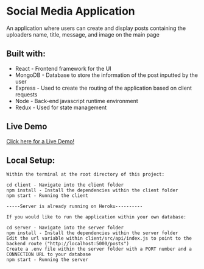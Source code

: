 # Social Media Application

An application where users can create and display posts containing the uploaders name, title, message, and image on the main page

## Built with:
* React - Frontend framework for the UI
* MongoDB - Database to store the information of the post inputted by the user
* Express - Used to create the routing of the application based on client requests
* Node - Back-end javascript runtime environment
* Redux - Used for state management

## Live Demo
<a href="https://socialmedia-application.netlify.app/">Click here for a Live Demo!</a>

## Local Setup:
```
Within the terminal at the root directory of this project:

cd client - Navigate into the client folder
npm install - Install the dependencies within the client folder
npm start - Running the client

-----Server is already running on Heroku----------

If you would like to run the application within your own database:

cd server - Navigate into the server folder
npm install - Install the dependencies within the server folder
Edit the url variable within client/src/api/index.js to point to the backend route ("http://localhost:5000/posts")
Create a .env file within the server folder with a PORT number and a CONNECTION URL to your database
npm start - Running the server
```
